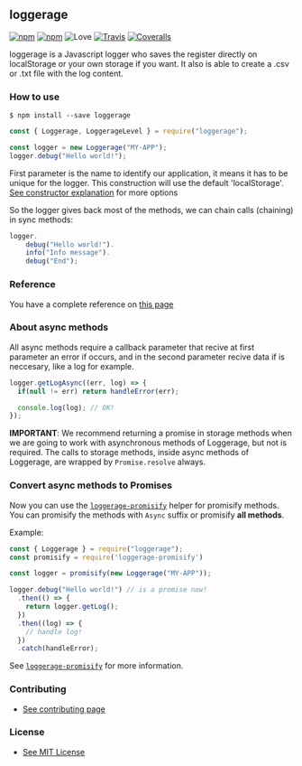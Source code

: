 ## loggerage

[![npm](https://img.shields.io/npm/v/loggerage.svg?style=flat-square)](https://www.npmjs.com/package/loggerage) [![npm](https://img.shields.io/npm/dt/loggerage.svg?style=flat-square)](https://www.npmjs.com/package/loggerage) ![Love](https://img.shields.io/badge/love-max-brightgreen.svg?style=flat-square) [![Travis](https://img.shields.io/travis/lmfresneda/loggerage.svg?style=flat-square)](https://travis-ci.org/lmfresneda/loggerage) [![Coveralls](https://img.shields.io/coveralls/lmfresneda/loggerage.svg?style=flat-square)](https://coveralls.io/github/lmfresneda/loggerage)

loggerage is a Javascript logger who saves the register directly on localStorage or your own storage if you want. It also is able to create a .csv or .txt file with the log content.

### How to use

```
$ npm install --save loggerage
```

```javascript
const { Loggerage, LoggerageLevel } = require("loggerage");

const logger = new Loggerage("MY-APP");
logger.debug("Hello world!");
```

First parameter is the name to identify our application, it means it has to be unique for the logger. This construction will use the default 'localStorage'. [See constructor explanation](reference/index_reference.md#constructor) for more options

So the logger gives back most of the methods, we can chain calls (chaining) in sync methods:

```javascript
logger.
    debug("Hello world!").
    info("Info message").
    debug("End");
```

### Reference

You have a complete reference on [this page](reference/index_reference.md)

### About async methods

All async methods require a callback parameter that recive at first parameter an error if occurs, and in the second parameter recive data if is neccesary, like a log for example.

```javascript
logger.getLogAsync((err, log) => {
  if(null != err) return handleError(err);

  console.log(log); // OK!
});
```

**IMPORTANT**: We recommend returning a promise in storage methods when we are going to work with asynchronous methods of Loggerage, but not is required. The calls to storage methods, inside async methods of Loggerage, are wrapped by `Promise.resolve` always.

### Convert async methods to Promises

Now you can use the [`loggerage-promisify`](https://github.com/lmfresneda/loggerage-promisify) helper for promisify methods. You can promisify the methods with `Async` suffix or promisify **all methods**.

Example:

```javascript
const { Loggerage } = require("loggerage");
const promisify = require('loggerage-promisify')

const logger = promisify(new Loggerage("MY-APP"));

logger.debug("Hello world!") // is a promise now!
  .then(() => {
    return logger.getLog();
  })
  .then((log) => {
    // handle log!
  })
  .catch(handleError);
```

See [`loggerage-promisify`](https://github.com/lmfresneda/loggerage-promisify) for more information.

### Contributing

* [See contributing page](contributing.md)

### License

* [See MIT License](license.md)




